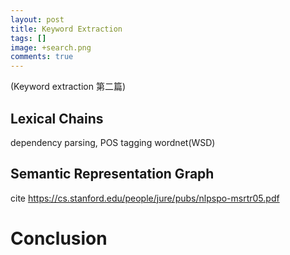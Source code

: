 ```yaml
---
layout: post
title: Keyword Extraction
tags: []
image: +search.png
comments: true
---
```


(Keyword extraction 第二篇)

## Lexical Chains

dependency parsing, POS tagging wordnet(WSD)

## Semantic Representation Graph

cite https://cs.stanford.edu/people/jure/pubs/nlpspo-msrtr05.pdf

# Conclusion

